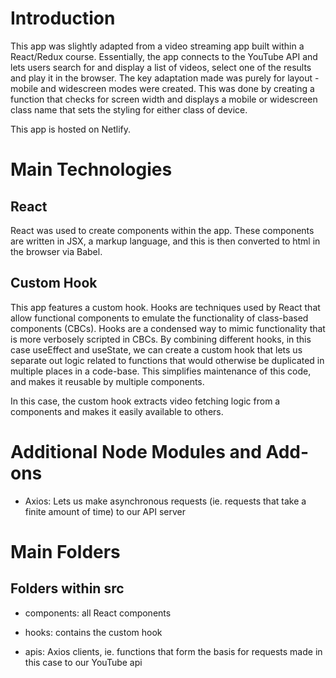 # Introduction

This app was slightly adapted from a video streaming app built within a React/Redux course. Essentially, the app connects to the YouTube API and lets users search for and display a list of videos, select one of the results and play it in the browser. The key adaptation made was purely for layout - mobile and widescreen modes were created. This was done by creating a function that checks for screen width and displays a mobile or widescreen class name that sets the styling for either class of device.

This app is hosted on Netlify.

# Main Technologies

## React

React was used to create components within the app. These components are written in JSX, a markup language, and this is then converted to html in the browser via Babel.

## Custom Hook

This app features a custom hook. Hooks are techniques used by React that allow functional components to emulate the functionality of class-based components (CBCs). Hooks are a condensed way to mimic functionality that is more verbosely scripted in CBCs. By combining different hooks, in this case useEffect and useState, we can create a custom hook that lets us separate out logic related to functions that would otherwise be duplicated in multiple places in a code-base. This simplifies maintenance of this code, and makes it reusable by multiple components.

In this case, the custom hook extracts video fetching logic from a components and makes it easily available to others.

# Additional Node Modules and Add-ons

-  Axios: Lets us make asynchronous requests (ie. requests that take a finite amount of time) to our API server

# Main Folders

## Folders within src

-  components: all React components

-  hooks: contains the custom hook

-  apis: Axios clients, ie. functions that form the basis for requests made in this case to our YouTube api
